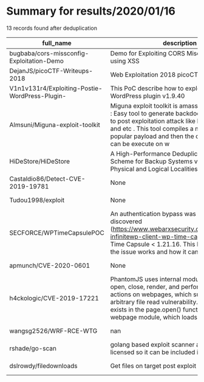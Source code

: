 
# Summary for results/2020/01/16
    
13 records found after deduplication

| full_name | description | html_url | matched_list | matched_count | pushed_at | size | stargazers_count | language | forks_count |
|------------------------------------------------|------------------------------------------------------------------------------------------------------------------------------------------------------------------------------------------------------------------------------------------------------------------|-------------------------------------------------------------------|----------------------------------|-----------------|---------------------------|--------|--------------------|------------|---------------|
| bugbaba/cors-missconfig-Exploitation-Demo | Demo for Exploiting CORS Misconfiguration using XSS | https://github.com/bugbaba/cors-missconfig-Exploitation-Demo | ['exploit'] | 1 | 2020-01-16 15:45:13+00:00 | 6 | 11 | PHP | 4 |
| DejanJS/picoCTF-Writeups-2018 | Web Exploitation 2018 picoCTF | https://github.com/DejanJS/picoCTF-Writeups-2018 | ['exploit'] | 1 | 2020-01-16 19:50:31+00:00 | 3234 | 0 | Python | 0 |
| V1n1v131r4/Exploiting-Postie-WordPress-Plugin- | This PoC describe how to exploit Postie WordPress plugin v1.9.40 | https://github.com/V1n1v131r4/Exploiting-Postie-WordPress-Plugin- | ['exploit'] | 1 | 2020-01-16 22:38:42+00:00 | 44 | 2 | | 0 |
| Almsuni/Miguna-exploit-toolkit | Miguna exploit toolkit is amassive exploiting tool : Easy tool to generate backdoor and easy tool to post exploitation attack like browser attack and etc . This tool compiles a malware with popular payload and then the compiled malware can be execute on w | https://github.com/Almsuni/Miguna-exploit-toolkit | ['exploit'] | 1 | 2020-01-16 01:30:55+00:00 | 6 | 0 | Shell | 0 |
| HiDeStore/HiDeStore | A High-Performance Deduplication and Restore Scheme for Backup Systems via Exploiting Physical and Logical Localities | https://github.com/HiDeStore/HiDeStore | ['exploit'] | 1 | 2020-01-16 01:44:41+00:00 | 123 | 2 | C | 0 |
| Castaldio86/Detect-CVE-2019-19781 | None | https://github.com/Castaldio86/Detect-CVE-2019-19781 | ['cve-2'] | 1 | 2020-01-16 10:35:05+00:00 | 3 | 0 | PowerShell | 0 |
| Tudou1998/exploit | None | https://github.com/Tudou1998/exploit | ['exploit'] | 1 | 2020-01-16 11:54:07+00:00 | 0 | 0 | | 0 |
| SECFORCE/WPTimeCapsulePOC | An authentication bypass was recently discovered (https://www.webarxsecurity.com/vulnerability-infinitewp-client-wp-time-capsule/) on WP Time Capsule < 1.21.16. This PoC proves how the issue works and how it can be exploited. | https://github.com/SECFORCE/WPTimeCapsulePOC | ['exploit', 'vulnerability poc'] | 2 | 2020-01-16 14:27:21+00:00 | 8324 | 4 | Python | 4 |
| apmunch/CVE-2020-0601 | None | https://github.com/apmunch/CVE-2020-0601 | ['cve-2'] | 1 | 2020-01-16 18:03:59+00:00 | 5 | 0 | Ruby | 0 |
| h4ckologic/CVE-2019-17221 | PhantomJS uses internal module: webpage, to open, close, render, and perform multiple actions on webpages, which suffers from an arbitrary file read vulnerability. The vulnerability exists in the page.open() function of the webpage module, which loads the | https://github.com/h4ckologic/CVE-2019-17221 | ['cve-2'] | 1 | 2020-01-16 18:08:13+00:00 | 626 | 6 | | 3 |
| wangsg2526/WRF-RCE-WTG | nan | https://github.com/wangsg2526/WRF-RCE-WTG | ['rce'] | 1 | 2020-01-16 18:42:06+00:00 | 40256 | 0 | Fortran | 0 |
| rshade/go-scan | golang based exploit scanner and resolver, MIT licensed so it can be included in other apps. | https://github.com/rshade/go-scan | ['exploit'] | 1 | 2020-01-16 21:15:44+00:00 | 1 | 0 | | 0 |
| dslrowdy/filedownloads | Get files on target post exploit | https://github.com/dslrowdy/filedownloads | ['exploit'] | 1 | 2020-01-16 21:16:07+00:00 | 0 | 0 | | 0 |
